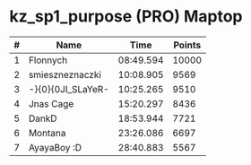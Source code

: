 # kz_sp1_purpose (PRO) Maptop

|  # | Name | Time | Points |
|-------------- | -------------- | -------------- | -------------- | 
| 1 | Flonnych | 08:49.594 | 10000 | 
| 2 | smieszneznaczki | 10:08.905 | 9569 | 
| 3 | -}{0}{0JI_SLaYeR- | 10:25.265 | 9510 | 
| 4 | Jnas Cage | 15:20.297 | 8436 | 
| 5 | DankD | 18:53.944 | 7721 | 
| 6 | Montana | 23:26.086 | 6697 | 
| 7 | AyayaBoy :D | 28:40.883 | 5567 | 


